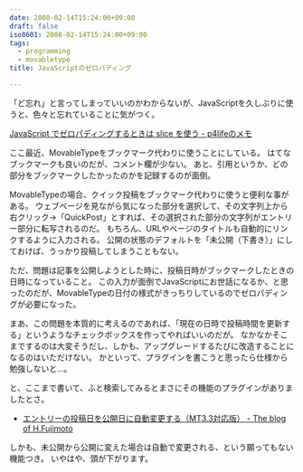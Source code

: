 ```yaml
---
date: 2008-02-14T15:24:00+09:00
draft: false
iso8601: 2008-02-14T15:24:00+09:00
tags:
  - programming
  - movabletype
title: JavaScriptのゼロパディング

---
```


「ど忘れ」と言ってしまっていいのかわからないが、JavaScriptを久しぶりに使うと、色々と忘れていることに気がつく。

<a title="JavaScript でゼロパディングするときは slice を使う - p4lifeのメモ" href="http://d.hatena.ne.jp/p4life/20070707/1183788390">JavaScript でゼロパディングするときは slice を使う - p4lifeのメモ</a>

ここ最近、MovableTypeをブックマーク代わりに使うことにしている。
はてなブックマークも良いのだが、コメント欄が少ない。
あと、引用というか、どの部分をブックマークしたかったのかを記録するのが面倒。

MovableTypeの場合、クイック投稿をブックマーク代わりに使うと便利な事がある。
ウェブページを見ながら気になった部分を選択して、その文字列上から右クリック→「QuickPost」とすれば、その選択された部分の文字列がエントリー部分に転写されるのだ。
もちろん、URLやページのタイトルも自動的にリンクするように入力される。
公開の状態のデフォルトを「未公開（下書き）」にしておけば、うっかり投稿してしまうこともない。

ただ、問題は記事を公開しようとした時に、投稿日時がブックマークしたときの日時になっていること。
この入力が面倒でJavaScriptにお世話になるか、と思ったのだが、MovableTypeの日付の様式がきっちりしているのでゼロパディングが必要になった。

まあ、この問題を本質的に考えるのであれば、「現在の日時で投稿時間を更新する」というようなチェックボックスを作ってやればいいのだが。
なかなかそこまでするのは大変そうだし、しかも、アップグレードするたびに改造することになるのはいただけない。
かといって、プラグインを書こうと思ったら仕様から勉強しないと…。

と、ここまで書いて、ふと検索してみるとまさにその機能のプラグインがありましたとさ。

- <a title="エントリーの投稿日を公開日に自動変更する（MT3.3対応版） - The blog of H.Fujimoto" href="http://www.h-fj.com/blog/archives/2006/07/02-122104.php">エントリーの投稿日を公開日に自動変更する（MT3.3対応版） - The blog of H.Fujimoto</a>

しかも、未公開から公開に変えた場合は自動で変更される、という願ってもない機能つき。
いやはや、頭が下がります。
